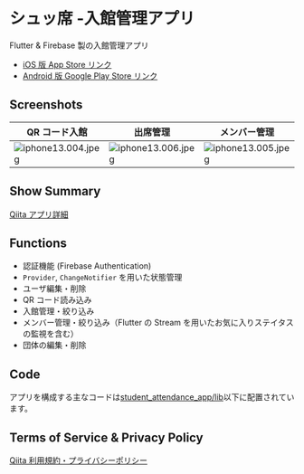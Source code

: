# シュッ席 -入館管理アプリ

Flutter & Firebase 製の入館管理アプリ

- [iOS 版 App Store リンク](https://apps.apple.com/jp/app/id1620188388)
- [Android 版 Google Play Store リンク](https://play.google.com/store/apps/details?id=com.app.attendance_management_app)

## Screenshots

| QR コード入館                                                                                                                       | 出席管理                                                                                                                            | メンバー管理                                                                                                                        |
| ----------------------------------------------------------------------------------------------------------------------------------- | ----------------------------------------------------------------------------------------------------------------------------------- | ----------------------------------------------------------------------------------------------------------------------------------- |
| ![iphone13.004.jpeg](https://qiita-image-store.s3.ap-northeast-1.amazonaws.com/0/1631114/910ac0b9-6c61-47d6-44f8-387ec686750c.jpeg) | ![iphone13.006.jpeg](https://qiita-image-store.s3.ap-northeast-1.amazonaws.com/0/1631114/c7cd05a9-264a-5fa7-ae5a-de681394a723.jpeg) | ![iphone13.005.jpeg](https://qiita-image-store.s3.ap-northeast-1.amazonaws.com/0/1631114/6f1bf517-9722-724c-1db0-1f69398e80df.jpeg) |

## Show Summary

[Qiita アプリ詳細](https://qiita.com/utasan_com/items/8024b860191dd69fdcc6)

## Functions

- 認証機能 (Firebase Authentication)
- `Provider`, `ChangeNotifier` を用いた状態管理
- ユーザ編集・削除
- QR コード読み込み
- 入館管理・絞り込み
- メンバー管理・絞り込み（Flutter の Stream を用いたお気に入りステイタスの監視を含む）
- 団体の編集・削除

## Code

アプリを構成する主なコードは[student_attendance_app/lib](https://github.com/secretused/student_attendance_app/tree/main/lib)以下に配置されています。

## Terms of Service & Privacy Policy

[Qiita 利用規約・プライバシーポリシー
](https://qiita.com/utasan_com/private/ffebc0e73b8bae704306)

